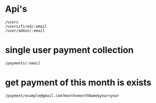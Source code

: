 


# Api's

```
/users
/users/fired/:email
/user/admin/:email
```
# single user payment collection
```
/payments/:email
````
# get payment of this month is exists
```
/payment/example@gmail.com?month=monthName&year=year
```

